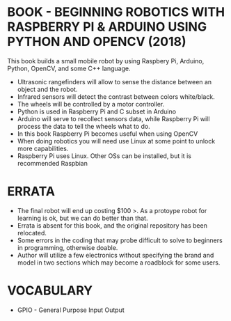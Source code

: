 # BOOK - BEGINNING ROBOTICS WITH RASPBERRY PI & ARDUINO USING PYTHON AND OPENCV (2018)

This book builds a small mobile robot by using Raspbery Pi, Arduino, Python, OpenCV, and some C++ language.

* Ultrasonic rangefinders will allow to sense the distance between an object and the robot.
* Infrared sensors will detect the contrast between colors white/black.
* The wheels will be controlled by a motor controller.
* Python is used in Raspberry Pi and C subset in Arduino
* Arduino will serve to recollect sensors data, while Raspberry Pi will process the data to tell the wheels what to do.
* In this book Raspberry Pi becomes useful when using OpenCV
* When doing robotics you will need use Linux at some point to unlock more capabilities.
* Raspberry Pi uses Linux. Other OSs can be installed, but it is recommended Raspbian

# ERRATA
* The final robot will end up costing $100 >. As a protoype robot for learning is ok, but we can do better than that.
* Errata is absent for this book, and the original repository has been relocated.
* Some errors in the coding that may probe difficult to solve to beginners in programming, otherwise doable.
* Author will utilize a few electronics without specifying the brand and model in two sections which may become a roadblock for some users.

# VOCABULARY
* GPIO - General Purpose Input Output


